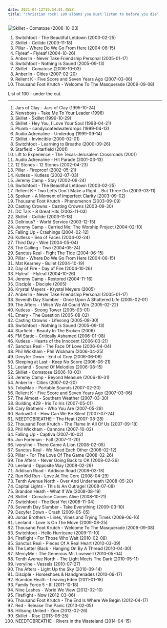 ```yaml
---
date: 2021-04-12T19:54:01.455Z
title: "christian rock: 100 albums you must listen to before you die"
---
```

![Skillet - Comatose (2006-10-03)](http://coverartarchive.org/release/cd858900-f750-4c61-a782-1603f6f5b472/15028383485-500.jpg "Skillet - Comatose (2006-10-03)")
<ol class="albums">
<li data-cover="http://coverartarchive.org/release/d637c414-07fb-3b98-9c57-caf4e9d70586/1547097863-500.jpg" data-tags="christian rock" role="button">Switchfoot - The Beautiful Letdown (2003-02-25)</li>
<li data-cover="http://coverartarchive.org/release/6281f0d7-1aa6-43b1-abd9-ee0ca999fb26/2220888510-500.jpg" data-tags="christian rock" role="button">Skillet - Collide (2003-11-18)</li>
<li data-cover="http://coverartarchive.org/release/814233a9-f6b0-4722-b4de-c9d60c015f45/2164745129-500.jpg" data-tags="christian rock" role="button">Pillar - Where Do We Go From Here (2004-06-15)</li>
<li data-cover="https://img.discogs.com/siliP9KWt0ywP1IntEzYd8rCZ84=/fit-in/350x350/filters:strip_icc():format(jpeg):mode_rgb():quality(90)/discogs-images/R-789078-1403779298-7728.jpeg.jpg" data-tags="alternative rock, rock, female vocalists" role="button">Flyleaf - Flyleaf (2004-10-26)</li>
<li data-cover="http://coverartarchive.org/release/0158574e-e762-4a5f-a927-ad925172605d/17944620848-500.jpg" data-tags="alternative rock" role="button">Anberlin - Never Take Friendship Personal (2005-01-17)</li>
<li data-cover="http://coverartarchive.org/release/35c06536-c17d-4adb-a061-8078c84a0c13/6596490722-500.jpg" data-tags="christian rock, alternative rock" role="button">Switchfoot - Nothing Is Sound (2005-09-13)</li>
<li data-cover="http://coverartarchive.org/release/cd858900-f750-4c61-a782-1603f6f5b472/15028383485-500.jpg" data-tags="christian rock, alternative rock" role="button">Skillet - Comatose (2006-10-03)</li>
<li data-cover="http://coverartarchive.org/release/04a93f62-fd7f-4e5b-a0ce-7ca314b44874/4889479113-500.jpg" data-tags="rock, christian rock" role="button">Anberlin - Cities (2007-02-20)</li>
<li data-cover="http://coverartarchive.org/release/8786d6f0-2b86-4c8b-b755-91ae537d2095/25368596465-500.jpg" data-tags="christian rock" role="button">Relient K - Five Score and Seven Years Ago (2007-03-06)</li>
<li data-cover="http://coverartarchive.org/release/60192b98-c51c-4c83-a6ff-5ad25914a5b1/24702000446-500.jpg" data-tags="rock, christian rock, alternative rock" role="button">Thousand Foot Krutch - Welcome To The Masquerade (2009-09-08)</li>
</ol>
List of 100 - under the cut.
<!-- more -->

_________________

<ol class="albums">
<li data-cover="https://img.discogs.com/mpe3E7LXu6m3UwIUpsbV-LZ53vc=/fit-in/301x300/filters:strip_icc():format(jpeg):mode_rgb():quality(90)/discogs-images/R-2603096-1292697581.jpeg.jpg" data-tags="christian, christian rock" role="button">
Jars of Clay - Jars of Clay (1995-10-24)
</li>
<li data-cover="https://img.discogs.com/6l-EtTTWaDrWkUIAyEKfiHq4i6A=/fit-in/600x592/filters:strip_icc():format(jpeg):mode_rgb():quality(90)/discogs-images/R-1564431-1590019803-6829.jpeg.jpg" data-tags="christian, christian rock, contemporary christian" role="button">
Newsboys - Take Me To Your Leader (1996)
</li>
<li data-cover="http://coverartarchive.org/release/8e6eae39-faee-4787-af72-4bd9b61c7724/17811076744-500.jpg" data-tags="christian rock" role="button">
Skillet - Skillet (1996-10-29)
</li>
<li data-cover="http://coverartarchive.org/release/32bc1026-306c-4c91-96af-3612c1319c74/17811086702-500.jpg" data-tags="christian rock, rock, industrial" role="button">
Skillet - Hey You, I Love Your Soul (1998-04-21)
</li>
<li data-cover="http://coverartarchive.org/release/33c4eeff-157b-42cb-9ec4-b2be6dc76f42/1572846543-500.jpg" data-tags="alternative rock, female vocalists, christian, christian rock, girl rock, religious, candy, love track, lashgo98" role="button">
Plumb - candycoatedwaterdrops (1999-04-13)
</li>
<li data-cover="http://coverartarchive.org/release/845dd51a-cac6-42ab-8881-2ce969f6a991/6576603877-500.jpg" data-tags="christian rock" role="button">
Audio Adrenaline - Underdog (1999-09-14)
</li>
<li data-cover="http://coverartarchive.org/release/2e605d77-2f3f-4a16-b37d-99b4fa33aed7/17811097552-500.jpg" data-tags="christian rock" role="button">
Skillet - Invincible (2000-02-01)
</li>
<li data-cover="http://coverartarchive.org/release/71789b50-3b8b-4601-a027-75b8c15bc2b7/12942561796-500.jpg" data-tags="alternative rock" role="button">
Switchfoot - Learning to Breathe (2000-09-26)
</li>
<li data-cover="https://img.discogs.com/n-Z-6D4PDBr4UKPSLmbsP1Uujdw=/fit-in/475x475/filters:strip_icc():format(jpeg):mode_rgb():quality(90)/discogs-images/R-2180119-1268334982.jpeg.jpg" data-tags="christian rock" role="button">
Starfield - Starfield (2001)
</li>
<li data-cover="https://img.discogs.com/soFJR-KQTjPDvg6x-pIzQRWDVM4=/fit-in/477x498/filters:strip_icc():format(jpeg):mode_rgb():quality(90)/discogs-images/R-531798-1128318420.jpeg.jpg" data-tags="indie rock, post-rock, shoegaze, christian rock, 2000s, 2001 albums" role="button">
Lift to Experience - The Texas-Jerusalem Crossroads (2001)
</li>
<li data-cover="http://coverartarchive.org/release/565491b1-c0c1-4997-b8ae-1341c79107a0/26392789453-500.jpg" data-tags="christian rock" role="button">
Audio Adrenaline - Hit Parade (2001-03-13)
</li>
<li data-cover="https://img.discogs.com/4iVcdo_rEcq6zrSE5BjHjlyH1qQ=/fit-in/600x587/filters:strip_icc():format(jpeg):mode_rgb():quality(90)/discogs-images/R-1593962-1586191495-6359.jpeg.jpg" data-tags="alternative rock, rock" role="button">
12 Stones - 12 Stones (2002-04-23)
</li>
<li data-cover="https://via.placeholder.com/450" data-tags="christian rock, christian" role="button">
Pillar - Fireproof (2002-05-21)
</li>
<li data-cover="http://coverartarchive.org/release/57a8a0fd-cf7d-4aef-9b50-2a0fcc33daf7/19972210930-500.jpg" data-tags="christian rock, kutless" role="button">
Kutless - Kutless (2002-07-03)
</li>
<li data-cover="http://coverartarchive.org/release/002cb686-6c99-4c5a-bcd8-91d0d95d7c63/9311799375-500.jpg" data-tags="jeremy camp, christian rock" role="button">
Jeremy Camp - Stay (2002-09-24)
</li>
<li data-cover="http://coverartarchive.org/release/d637c414-07fb-3b98-9c57-caf4e9d70586/1547097863-500.jpg" data-tags="christian rock" role="button">
Switchfoot - The Beautiful Letdown (2003-02-25)
</li>
<li data-cover="http://coverartarchive.org/release/af158d94-eb6f-4f1f-a8a2-f685b60b132e/5502763714-500.jpg" data-tags="christian rock" role="button">
Relient K - Two Lefts Don't Make a Right... But Three Do (2003-03-11)
</li>
<li data-cover="http://coverartarchive.org/release/1340d1c4-f5bb-46ef-a5bb-dd34b082f6d9/24397873127-500.jpg" data-tags="hard, hardcore, hard rock, spoken, screamo, christian rock, christian screamo, a moment of imperfect clarity" role="button">
Spoken - A Moment of Imperfect Clarity (2003-09-02)
</li>
<li data-cover="http://coverartarchive.org/release/08902a42-9afa-3337-8267-b333a89dd5da/24702019693-500.jpg" data-tags="alternative rock" role="button">
Thousand Foot Krutch - Phenomenon (2003-09-09)
</li>
<li data-cover="http://coverartarchive.org/release/5fa87c4d-8e2c-4a00-89ab-1ae980031264/9420368954-500.jpg" data-tags="christian" role="button">
Casting Crowns - Casting Crowns (2003-09-30)
</li>
<li data-cover="https://img.discogs.com/sGynbsmk6XE4XNtG3tLO-2jHWnc=/fit-in/600x600/filters:strip_icc():format(jpeg):mode_rgb():quality(90)/discogs-images/R-4079146-1465313674-6247.jpeg.jpg" data-tags="christian" role="button">
DC Talk - 8 Great Hits (2003-11-03)
</li>
<li data-cover="http://coverartarchive.org/release/6281f0d7-1aa6-43b1-abd9-ee0ca999fb26/2220888510-500.jpg" data-tags="christian rock" role="button">
Skillet - Collide (2003-11-18)
</li>
<li data-cover="http://coverartarchive.org/release/cb1853ee-65ca-3bd9-8d9e-790fac70dc28/11401878573-500.jpg" data-tags="christian" role="button">
Delirious? - World Service (2003-12-15)
</li>
<li data-cover="http://coverartarchive.org/release/7a287d6a-5402-4c13-b940-cf4e30b57b49/9311722591-500.jpg" data-tags="christian rock, worship" role="button">
Jeremy Camp - Carried Me: The Worship Project (2004-02-10)
</li>
<li data-cover="http://coverartarchive.org/release/4eb8116d-a8ed-45db-abaf-4bcdbbf9cbd8/4786430347-500.jpg" data-tags="christian rock" role="button">
Falling Up - Crashings (2004-02-12)
</li>
<li data-cover="http://coverartarchive.org/release/5163d5e5-77fa-45f0-906a-60f82f0eecac/4786609440-500.jpg" data-tags="christian rock, kutless" role="button">
Kutless - Sea of Faces (2004-02-24)
</li>
<li data-cover="http://coverartarchive.org/release/042c32c0-8571-4aba-841b-ceeef8d67a5b/19388021977-500.jpg" data-tags="christian rock" role="button">
Third Day - Wire (2004-05-04)
</li>
<li data-cover="http://coverartarchive.org/release/1c44f484-d4de-348a-9df9-06de6e6d2c2b/5679624370-500.jpg" data-tags="rock, alternative, alternative rock, pop rock" role="button">
The Calling - Two (2004-05-24)
</li>
<li data-cover="http://coverartarchive.org/release/88992508-e1b2-44c9-910f-3c3b1ce7fd67/24219569474-500.jpg" data-tags="christian rock" role="button">
Sanctus Real - Fight The Tide (2004-06-15)
</li>
<li data-cover="http://coverartarchive.org/release/814233a9-f6b0-4722-b4de-c9d60c015f45/2164745129-500.jpg" data-tags="christian rock" role="button">
Pillar - Where Do We Go From Here (2004-06-15)
</li>
<li data-cover="http://coverartarchive.org/release/1b9d97db-812e-4c68-84f9-9cbe23a5d897/6375131913-500.jpg" data-tags="rock, christian rock, seen in concert" role="button">
Mat Kearney - Bullet (2004-10-19)
</li>
<li data-cover="http://coverartarchive.org/release/d73640b7-0737-4792-bf04-e707bfff2316/26392983705-500.jpg" data-tags="christian rock" role="button">
Day of Fire - Day of Fire (2004-10-26)
</li>
<li data-cover="https://img.discogs.com/siliP9KWt0ywP1IntEzYd8rCZ84=/fit-in/350x350/filters:strip_icc():format(jpeg):mode_rgb():quality(90)/discogs-images/R-789078-1403779298-7728.jpeg.jpg" data-tags="alternative rock, rock, female vocalists" role="button">
Flyleaf - Flyleaf (2004-10-26)
</li>
<li data-cover="http://coverartarchive.org/release/069e6afe-bbc0-4599-bb83-5bb63d40ced4/11111317856-500.jpg" data-tags="christian rock, christian" role="button">
Jeremy Camp - Restored (2004-11-16)
</li>
<li data-cover="http://coverartarchive.org/release/a61bcdde-d296-41f9-bb43-3d59f58e582f/2105274701-500.jpg" data-tags="christian rock" role="button">
Disciple - Disciple (2005)
</li>
<li data-cover="https://img.discogs.com/tR6WZ-fwpqRYhYTJ-LAealyIKJo=/fit-in/600x595/filters:strip_icc():format(jpeg):mode_rgb():quality(90)/discogs-images/R-554117-1486832102-2966.jpeg.jpg" data-tags="christian rock" role="button">
Krystal Meyers - Krystal Meyers (2005)
</li>
<li data-cover="http://coverartarchive.org/release/0158574e-e762-4a5f-a927-ad925172605d/17944620848-500.jpg" data-tags="alternative rock" role="button">
Anberlin - Never Take Friendship Personal (2005-01-17)
</li>
<li data-cover="http://coverartarchive.org/release/0ad1d493-7f72-46de-872a-73d0e46ca1a6/4786680617-500.jpg" data-tags="christian rock" role="button">
Seventh Day Slumber - Once Upon A Shattered Life (2005-02-01)
</li>
<li data-cover="http://coverartarchive.org/release/466db66a-76be-4409-8429-c4bf29dfbf09/24219190810-500.jpg" data-tags="christian rock" role="button">
The Afters - I Wish We All Could Win (2005-02-22)
</li>
<li data-cover="http://coverartarchive.org/release/d21053ad-f1fa-4534-a065-00965d1e4a16/4786624633-500.jpg" data-tags="christian, kutless, christian rock" role="button">
Kutless - Strong Tower (2005-03-01)
</li>
<li data-cover="http://coverartarchive.org/release/a7337747-fa84-4d3f-aa12-e53ad43cf745/4889657836-500.jpg" data-tags="emo, christian, emocore, rock, post-hardcore" role="button">
Emery - The Question (2005-08-02)
</li>
<li data-cover="http://coverartarchive.org/release/dc76da18-de4d-4f4f-a946-d0f073a4a5ee/9420403008-500.jpg" data-tags="christian rock, christian, contemporary christian" role="button">
Casting Crowns - Lifesong (2005-08-30)
</li>
<li data-cover="http://coverartarchive.org/release/35c06536-c17d-4adb-a061-8078c84a0c13/6596490722-500.jpg" data-tags="christian rock, alternative rock" role="button">
Switchfoot - Nothing Is Sound (2005-09-13)
</li>
<li data-cover="https://img.discogs.com/ZTS1NcWfAAA0Ngx0JsC_ruNcmEA=/fit-in/500x500/filters:strip_icc():format(jpeg):mode_rgb():quality(90)/discogs-images/R-5561208-1396643446-1134.jpeg.jpg" data-tags="christian, christian rock, my music, starfield" role="button">
Starfield - Beauty In The Broken (2006)
</li>
<li data-cover="http://coverartarchive.org/release/36d3bd4f-9203-466c-a2c8-38f091874277/4889671995-500.jpg" data-tags="pop punk" role="button">
FM Static - Critically Ashamed (2006-01-08)
</li>
<li data-cover="http://coverartarchive.org/release/5a3210c8-5c3e-48c8-8e8b-4e91d9610256/2220936532-500.jpg" data-tags="christian rock" role="button">
Kutless - Hearts of the Innocent (2006-03-21)
</li>
<li data-cover="http://coverartarchive.org/release/5b907e62-e295-451f-aee5-84ba32cc9761/3645042562-500.jpg" data-tags="christian rock" role="button">
Sanctus Real - The Face Of Love (2006-04-04)
</li>
<li data-cover="http://coverartarchive.org/release/52618222-85c4-4763-b4ee-ee323972536c/1630450537-500.jpg" data-tags="christian rock, christian male vocals" role="button">
Phil Wickham - Phil Wickham (2006-04-25)
</li>
<li data-cover="http://coverartarchive.org/release/0b0c5410-f931-4586-bed3-c15e141c6aab/26518893572-500.jpg" data-tags="christian rock" role="button">
Decyfer Down - End of Grey (2006-06-06)
</li>
<li data-cover="https://img.discogs.com/Xxy0yj6KswjbbC2jaOkO0VwFOns=/fit-in/500x500/filters:strip_icc():format(jpeg):mode_rgb():quality(90)/discogs-images/R-4133493-1356444424-8753.jpeg.jpg" data-tags="indie, rock, acoustic, christian, christian rock, songs i love, 2000s, available on emusic, 2006 albums, after z" role="button">
Sleeping at Last - Keep No Score (2006-06-21)
</li>
<li data-cover="http://coverartarchive.org/release/acee6d44-d395-498d-bb51-f8eea6bc3f0c/25401858495-500.jpg" data-tags="modern worship, contemporary christian, enchanting" role="button">
Leeland - Sound Of Melodies (2006-08-15)
</li>
<li data-cover="http://coverartarchive.org/release/cd858900-f750-4c61-a782-1603f6f5b472/15028383485-500.jpg" data-tags="christian rock, alternative rock" role="button">
Skillet - Comatose (2006-10-03)
</li>
<li data-cover="http://coverartarchive.org/release/8e00b053-583a-4c48-a7ad-e88eb6805f5e/4786555443-500.jpg" data-tags="christian, christian rock, contemporary christian" role="button">
Jeremy Camp - Beyond Measure (2006-10-31)
</li>
<li data-cover="http://coverartarchive.org/release/04a93f62-fd7f-4e5b-a0ce-7ca314b44874/4889479113-500.jpg" data-tags="rock, christian rock" role="button">
Anberlin - Cities (2007-02-20)
</li>
<li data-cover="http://coverartarchive.org/release/302c5159-19cd-4da7-b4b0-f36092b3cccb/15682288680-500.jpg" data-tags="christian rock" role="button">
TobyMac - Portable Sounds (2007-02-20)
</li>
<li data-cover="http://coverartarchive.org/release/8786d6f0-2b86-4c8b-b755-91ae537d2095/25368596465-500.jpg" data-tags="christian rock" role="button">
Relient K - Five Score and Seven Years Ago (2007-03-06)
</li>
<li data-cover="http://coverartarchive.org/release/f1f6c952-8761-497d-9d25-4ee399198093/4889467365-500.jpg" data-tags="rock, alternative rock, post-hardcore, alternative" role="button">
The Almost - Southern Weather (2007-03-30)
</li>
<li data-cover="http://coverartarchive.org/release/cacd3e8f-1ac4-4328-9472-159693664f6d/24227116275-500.jpg" data-tags="christian rock" role="button">
Building 429 - Iris To Iris (2007-05-01)
</li>
<li data-cover="http://coverartarchive.org/release/a1c9336f-c371-4af7-9cc3-4b65685a3345/17822792060-500.jpg" data-tags="rock, who you are" role="button">
Cary Brothers - Who You Are (2007-05-29)
</li>
<li data-cover="http://coverartarchive.org/release/da606173-c1c4-414b-bfdd-8e241cee5a6e/15527770089-500.jpg" data-tags="christian rock, she sings so sweetly, missionary music" role="button">
BarlowGirl - How Can We Be Silent (2007-07-24)
</li>
<li data-cover="http://coverartarchive.org/release/8c894c48-1d8f-446e-a97d-8a31089ca397/16546394976-500.jpg" data-tags="acoustic, christian rock, ntb" role="button">
NEEDTOBREATHE - The Heat (2007-08-28)
</li>
<li data-cover="http://coverartarchive.org/release/bf7799a4-f0ef-4f0d-8bb7-8c203b25ea87/2220921783-500.jpg" data-tags="christian rock" role="button">
Thousand Foot Krutch - The Flame In All Of Us (2007-09-18)
</li>
<li data-cover="http://coverartarchive.org/release/2ef462be-3da6-4b8d-bc24-02f218b996a6/9857104493-500.jpg" data-tags="christian, christian rock, worship, modern worship, bennyblack" role="button">
Phil Wickham - Cannons (2007-10-02)
</li>
<li data-cover="http://coverartarchive.org/release/fc0b0811-de22-44fd-8628-48c5351c7e1a/4786441908-500.jpg" data-tags="alternative rock, christian rock" role="button">
Falling Up - Captiva (2007-10-02)
</li>
<li data-cover="http://coverartarchive.org/release/a2d333dd-bccd-4b87-8d24-e884fdc954ea/23547812365-500.jpg" data-tags="80s, christian, solo album" role="button">
Jon Foreman - Fall (2007-11-20)
</li>
<li data-cover="http://coverartarchive.org/release/a4c303b5-fdcf-4bf6-9198-b5205cc45249/4889844357-500.jpg" data-tags="rock, christian rock" role="button">
Ivoryline - There Came A Lion (2008-02-05)
</li>
<li data-cover="http://coverartarchive.org/release/2bb65710-9e8d-4447-b959-40b3beb25c96/26393839297-500.jpg" data-tags="christian rock" role="button">
Sanctus Real - We Need Each Other (2008-02-12)
</li>
<li data-cover="http://coverartarchive.org/release/1ba18634-618b-4fdc-861b-b02b0530f358/26393748143-500.jpg" data-tags="alternative rock, christian rock" role="button">
Pillar - For The Love Of The Game (2008-02-26)
</li>
<li data-cover="http://coverartarchive.org/release/7a4d2546-cfaa-49c2-85d8-10c796271619/25354989799-500.jpg" data-tags="christian rock" role="button">
The Afters - Never Going Back to OK (2008-02-26)
</li>
<li data-cover="https://img.discogs.com/svKtbILUe0oAguZiEtE2mjskPGE=/fit-in/600x600/filters:strip_icc():format(jpeg):mode_rgb():quality(90)/discogs-images/R-1719382-1239029472.jpeg.jpg" data-tags="christian rock" role="button">
Leeland - Opposite Way (2008-02-26)
</li>
<li data-cover="http://coverartarchive.org/release/85c9715c-4df9-4f66-afa4-9295b9dbd4da/15035339489-500.jpg" data-tags="christian rock" role="button">
Addison Road - Addison Road (2008-03-18)
</li>
<li data-cover="https://img.discogs.com/EJss2sKU2kksOAVOknHXXBGgYFA=/fit-in/300x300/filters:strip_icc():format(jpeg):mode_rgb():quality(90)/discogs-images/R-3805315-1345118319-9539.jpeg.jpg" data-tags="alternative rock, emo, pop punk, christian rock, emo pop, pablo10" role="button">
Run Kid Run - Love At The Core (2008-04-29)
</li>
<li data-cover="http://coverartarchive.org/release/5deeaeca-3c3d-4a26-bfb6-3c35e46f239c/16397739294-500.jpg" data-tags="christian rock" role="button">
Tenth Avenue North - Over And Underneath (2008-05-20)
</li>
<li data-cover="http://coverartarchive.org/release/71f9f984-df10-4964-bcd6-1e464041cd05/4889578121-500.jpg" data-tags="christian rock, pop-punk, power-pop, discoverockult" role="button">
Capital Lights - This Is An Outrage! (2008-07-08)
</li>
<li data-cover="http://coverartarchive.org/release/fba54ab8-9173-448b-9f57-711650eec817/9025260274-500.jpg" data-tags="christian" role="button">
Brandon Heath - What If We (2008-08-19)
</li>
<li data-cover="http://coverartarchive.org/release/aa3ee071-a1ef-41c6-a1d1-ba9b7739dece/17811132570-500.jpg" data-tags="christian rock, skillet" role="button">
Skillet - Comatose Comes Alive (2008-10-21)
</li>
<li data-cover="http://coverartarchive.org/release/8d71f2f6-4ab8-423c-be17-861fc1a3a988/15784546493-500.jpg" data-tags="rock, alternative" role="button">
Switchfoot - The Best Yet (2008-11-04)
</li>
<li data-cover="http://coverartarchive.org/release/458945e2-465f-481e-8ba3-4f909b4efb9d/24236494761-500.jpg" data-tags="rock, alternative, christian, christian rock, worship, cross2life, praise and worship, discoverockult" role="button">
Seventh Day Slumber - Take Everything (2009-03-10)
</li>
<li data-cover="http://coverartarchive.org/release/b0b633cb-aedf-4e82-86e6-5112ffe9d9e2/27615057257-500.jpg" data-tags="alternative rock, christian rock" role="button">
Decyfer Down - Crash (2009-05-05)
</li>
<li data-cover="https://img.discogs.com/Yi_XOAkQGi-qWdO0HPWH-690QQc=/fit-in/600x546/filters:strip_icc():format(jpeg):mode_rgb():quality(90)/discogs-images/R-10748710-1503598896-8622.jpeg.jpg" data-tags="pop" role="button">
Jonas Brothers - Lines, Vines and Trying Times (2009-06-16)
</li>
<li data-cover="http://coverartarchive.org/release/9045ea3e-0966-4a52-b688-4de1829f706a/21163054804-500.jpg" data-tags="christian rock, worship" role="button">
Leeland - Love Is On The Move (2009-08-25)
</li>
<li data-cover="http://coverartarchive.org/release/60192b98-c51c-4c83-a6ff-5ad25914a5b1/24702000446-500.jpg" data-tags="rock, christian rock, alternative rock" role="button">
Thousand Foot Krutch - Welcome To The Masquerade (2009-09-08)
</li>
<li data-cover="http://coverartarchive.org/release/bef45c7f-fbc8-4cbc-af6e-c011c0efd28f/7587678218-500.jpg" data-tags="rock, christian rock, alternative, alternative rock" role="button">
Switchfoot - Hello Hurricane (2009-11-10)
</li>
<li data-cover="http://coverartarchive.org/release/a86e678a-7c87-4f31-8f88-732879b49d84/8887573089-500.jpg" data-tags="rock, alternative rock, hard rock, christian rock, fireflight" role="button">
Fireflight - For Those Who Wait (2010-02-08)
</li>
<li data-cover="http://coverartarchive.org/release/c918d5a9-0b94-46c6-ba1c-64fc71286dcf/26393841850-500.jpg" data-tags="christian rock" role="button">
Sanctus Real - Pieces Of A Real Heart (2010-03-09)
</li>
<li data-cover="http://coverartarchive.org/release/c72a398e-6cc9-4b27-ae48-c83e9c1d2e13/6986721749-500.jpg" data-tags="alternative rock, hard rock, christian, christian rock, rock, female vocalists, gothic metal" role="button">
The Letter Black - Hanging On By A Thread (2010-04-30)
</li>
<li data-cover="http://coverartarchive.org/release/a1db751f-c409-4ca1-a0ad-f555dda1c04b/9420158033-500.jpg" data-tags="christian, christian rock" role="button">
MercyMe - The Generous Mr. Lovewell (2010-05-04)
</li>
<li data-cover="https://img.discogs.com/9gOI77u3MBEPB-TiIoALQcO2sck=/fit-in/225x225/filters:strip_icc():format(jpeg):mode_rgb():quality(90)/discogs-images/R-5261633-1388991894-6864.jpeg.jpg" data-tags="christian rock" role="button">
Tenth Avenue North - The Light Meets The Dark (2010-05-11)
</li>
<li data-cover="http://coverartarchive.org/release/97a4b890-1475-48fb-be35-8830ecba5206/16323568981-500.jpg" data-tags="christian rock" role="button">
Ivoryline - Vessels (2010-07-27)
</li>
<li data-cover="http://coverartarchive.org/release/35f04d2c-647f-4daa-82a1-b00c4dccc8d3/1398810457-500.jpg" data-tags="christian rock" role="button">
The Afters - Light Up the Sky (2010-09-14)
</li>
<li data-cover="http://coverartarchive.org/release/9026ff79-d23d-4585-95cf-d8e275790f8b/19390111211-500.jpg" data-tags="christian rock" role="button">
Disciple - Horseshoes & Handgrenades (2010-09-17)
</li>
<li data-cover="http://coverartarchive.org/release/a29abf7a-419d-4b2b-9216-06474b65b61b/9025244457-500.jpg" data-tags="alternative, singer-songwriter, christian, christian rock, christian worship, favorite bands and artists" role="button">
Brandon Heath - Leaving Eden (2011-01-18)
</li>
<li data-cover="http://coverartarchive.org/release/b24c4533-f252-4824-9f7e-3a671323148b/25109611893-500.jpg" data-tags="electronic, rock, punk, punk rock, crunk, christian rock, crunk rock" role="button">
Family Force 5 - III (2011-10-18)
</li>
<li data-cover="http://coverartarchive.org/release/43b4c498-51c1-48cd-b0ca-9b301d522b14/8854606482-500.jpg" data-tags="alternative rock, christian rock, look up on emusic" role="button">
Nine Lashes - World We View (2012-02-10)
</li>
<li data-cover="http://coverartarchive.org/release/d2e4c126-62c5-4258-8cd3-d6d05675fe43/7498195799-500.jpg" data-tags="christian rock" role="button">
Fireflight - Now (2012-03-06)
</li>
<li data-cover="http://coverartarchive.org/release/c36f7bfb-a0bb-4a1b-9d5d-65c0d2b5c473/1545918273-500.jpg" data-tags="alternative rock, christian rock, hard rock, alternative metal, nu metal" role="button">
Thousand Foot Krutch - The End Is Where We Begin (2012-04-17)
</li>
<li data-cover="https://img.discogs.com/yxdSNJRUkQeuNCAS6VUcoSo1K8c=/fit-in/300x288/filters:strip_icc():format(jpeg):mode_rgb():quality(90)/discogs-images/R-412016-1124253791.jpg.jpg" data-tags="christian rock" role="button">
Red - Release The Panic (2013-02-05)
</li>
<li data-cover="http://coverartarchive.org/release/ba4912d1-89f5-44bb-96c7-541814c79641/3429573413-500.jpg" data-tags="rock, christian, contemporary christian" role="button">
Hillsong United - Zion (2013-02-26)
</li>
<li data-cover="https://img.discogs.com/4AmCBsxV3yLgQZZ532MaLaPnjbo=/fit-in/600x534/filters:strip_icc():format(jpeg):mode_rgb():quality(90)/discogs-images/R-5428123-1393264696-7276.jpeg.jpg" data-tags="rock, alternative rock, christian rock" role="button">
Skillet - Rise (2013-06-25)
</li>
<li data-cover="http://coverartarchive.org/release/6e4c8d51-a9c8-4356-803b-a33bfdbb1f18/6921187973-500.jpg" data-tags="alternative rock, indie rock, adult alternative, christian rock, folk rock, southern rock, christian & gospel" role="button">
NEEDTOBREATHE - Rivers in the Wasteland (2014-04-15)
</li>
</ol>